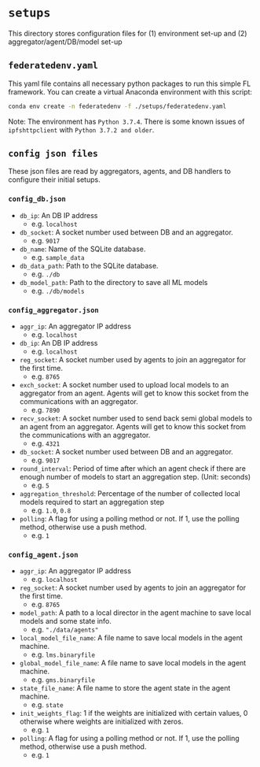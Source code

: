 

# ```setups```
This directory stores configuration files for (1) environment set-up and (2) aggregator/agent/DB/model set-up 

## ```federatedenv.yaml```
This yaml file contains all necessary python packages to run this simple FL framework.
You can create a virtual Anaconda environment with this script:
```sh
conda env create -n federatedenv -f ./setups/federatedenv.yaml
```

Note: The environment has ```Python 3.7.4```. There is some known issues of ```ipfshttpclient``` with ```Python 3.7.2 and older```.


## ```config json files```
These json files are read by aggregators, agents, and DB handlers to configure their initial setups.

### ```config_db.json```
- ```db_ip```: An DB IP address
    - e.g. ```localhost```
- ```db_socket```: A socket number used between DB and an aggregator.
    - e.g. ```9017```
- ```db_name```: Name of the SQLite database.
    - e.g. ```sample_data```
- ```db_data_path```: Path to the SQLite database.
    - e.g. ```./db```
- ```db_model_path```: Path to the directory to save all ML models
    - e.g. ```./db/models```
  
### ```config_aggregator.json```
- ```aggr_ip```: An aggregator IP address
    - e.g. ```localhost``` 
- ```db_ip```: An DB IP address
    - e.g. ```localhost```
- ```reg_socket```: A socket number used by agents to join an aggregator for the first time.
    - e.g. ```8765```
- ```exch_socket```: A socket number used to upload local models to an aggregator from an agent. Agents will get to know this socket from the communications with an aggregator.
    - e.g. ```7890```
- ```recv_socket```: A socket number used to send back semi global models to an agent from an aggregator. Agents will get to know this socket from the communications with an aggregator.
    - e.g. ```4321```
- ```db_socket```: A socket number used between DB and an aggregator.
    - e.g. ```9017```
- ```round_interval```: Period of time after which an agent check if there are enough number of models to start an aggregation step. (Unit: seconds)
  - e.g. ```5```
- ```aggregation_threshold```: Percentage of the number of collected local models required to start an aggregation step
    - e.g. ```1.0```, ```0.8```
- ```polling```: A flag for using a polling method or not. If 1, use the polling method, otherwise use a push method.
    - e.g. ```1```

### ```config_agent.json```
- ```aggr_ip```: An aggregator IP address
    - e.g. ```localhost```  
- ```reg_socket```: A socket number used by agents to join an aggregator for the first time.
    - e.g. ```8765```
- ```model_path```: A path to a local director in the agent machine to save local models and some state info. 
  - e.g. ```"./data/agents"```
- ```local_model_file_name```: A file name to save local models in the agent machine. 
  - e.g. ```lms.binaryfile```
- ```global_model_file_name```: A file name to save local models in the agent machine. 
  - e.g. ```gms.binaryfile```
- ```state_file_name```: A file name to store the agent state in the agent machine.
    - e.g. ```state```
- ```init_weights_flag```: 1 if the weights are initialized with certain values, 0 otherwise where weights are initialized with zeros.
    - e.g. ```1```
- ```polling```: A flag for using a polling method or not. If 1, use the polling method, otherwise use a push method.
    - e.g. ```1```